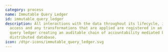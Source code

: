```yaml
---
category: process
name: Immutable Query Ledger
id: immutable_query_ledger
description: All interactions with the data throughout its lifecycle, including
  access and any transformations that are applied are registered in an immutable
  query ledger creating an auditable chain of accountability mediated by a
  distributed database.
icon: /dtpr-icons/immutable_query_ledger.svg
---
```

